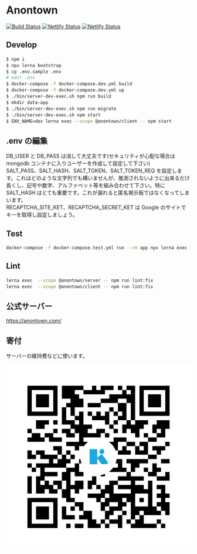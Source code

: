 # Anontown

[![Build Status](https://travis-ci.org/anontown/anontown.svg?branch=develop)](https://travis-ci.org/anontown/anontown)
[![Netlify Status](https://api.netlify.com/api/v1/badges/a8646346-64ec-4f9e-a2c3-ca6c97000fab/deploy-status)](https://app.netlify.com/sites/anontown/deploys)
[![Netlify Status](https://api.netlify.com/api/v1/badges/5114ddeb-bf24-40e2-bb0c-c55b2fa23a3d/deploy-status)](https://app.netlify.com/sites/document/deploys)

## Develop

```sh
$ npm i
$ npx lerna bootstrap
$ cp .env.sample .env
# edit .env
$ docker-compose -f docker-compose.dev.yml build
$ docker-compose -f docker-compose.dev.yml up
$ ./bin/server-dev-exec.sh npm run build
$ mkdir data-app
$ ./bin/server-dev-exec.sh npm run migrate
$ ./bin/server-dev-exec.sh npm start
$ ENV_NAME=dev lerna exec --scope @anontown/client -- npm start
```

## .env の編集

DB_USER と DB_PASS は消して大丈夫です(セキュリティが心配な場合は mongodb コンテナに入りユーザーを作成して設定して下さい)  
SALT_PASS、SALT_HASH、SALT_TOKEN、SALT_TOKEN_REQ を設定します。これはどのような文字列でも構いませんが、推測されないように出来るだけ長くし、記号や数字、アルファベット等を組み合わせて下さい。特に SALT_HASH はとても重要です。これが漏れると匿名掲示板ではなくなってしまいます。  
RECAPTCHA_SITE_KET、RECAPTCHA_SECRET_KET は Google のサイトでキーを取得し設定しましょう。

## Test

```sh
docker-compose -f docker-compose.test.yml run --rm app npx lerna exec --scope @anontown/server -- npm run test:io
```

## Lint

```sh
lerna exec  --scope @anontown/server -- npm run lint:fix
lerna exec  --scope @anontown/client -- npm run lint:fix
```

## 公式サーバー

https://anontown.com/

## 寄付

サーバーの維持費などに使います。

![](kyash.png)
